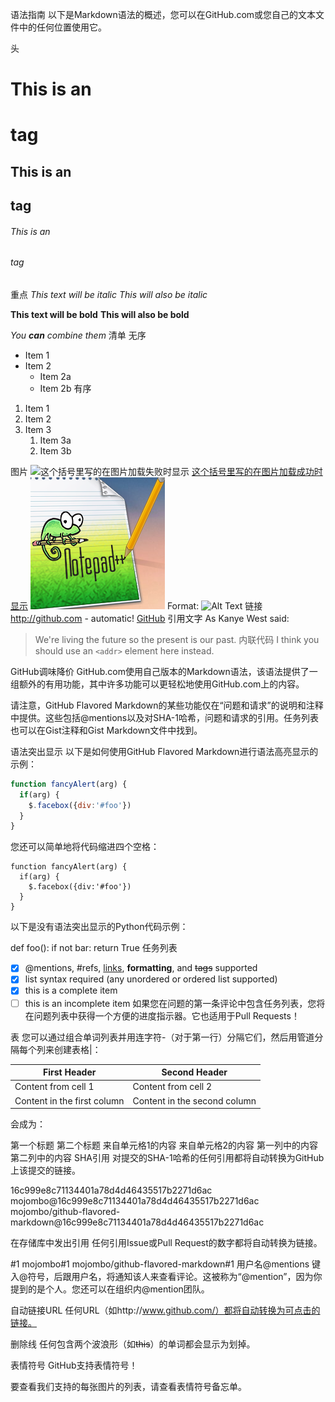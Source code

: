 语法指南
以下是Markdown语法的概述，您可以在GitHub.com或您自己的文本文件中的任何位置使用它。

头
# This is an <h1> tag
## This is an <h2> tag
###### This is an <h6> tag
重点
*This text will be italic*
_This will also be italic_

**This text will be bold**
__This will also be bold__

_You **can** combine them_
清单
无序
* Item 1
* Item 2
  * Item 2a
  * Item 2b
有序
1. Item 1
1. Item 2
1. Item 3
   1. Item 3a
   1. Item 3b

图片
![这个括号里写的在图片加载失败时显示](图片网址)
[这个括号里写的在图片加载成功时显示](./test.png)
![GitHub Logo](./test.png)
Format: ![Alt Text](url)
链接
http://github.com - automatic!
[GitHub](http://github.com)
引用文字
As Kanye West said:

> We're living the future so
> the present is our past.
内联代码
I think you should use an
`<addr>` element here instead.

GitHub调味降价
GitHub.com使用自己版本的Markdown语法，该语法提供了一组额外的有用功能，其中许多功能可以更轻松地使用GitHub.com上的内容。

请注意，GitHub Flavored Markdown的某些功能仅在“问题和请求”的说明和注释中提供。这些包括@mentions以及对SHA-1哈希，问题和请求的引用。任务列表也可以在Gist注释和Gist Markdown文件中找到。

语法突出显示
以下是如何使用GitHub Flavored Markdown进行语法高亮显示的示例：

```javascript
function fancyAlert(arg) {
  if(arg) {
    $.facebox({div:'#foo'})
  }
}
```
您还可以简单地将代码缩进四个空格：

    function fancyAlert(arg) {
      if(arg) {
        $.facebox({div:'#foo'})
      }
    }
以下是没有语法突出显示的Python代码示例：

def foo():
    if not bar:
        return True
任务列表
- [x] @mentions, #refs, [links](), **formatting**, and <del>tags</del> supported
- [x] list syntax required (any unordered or ordered list supported)
- [x] this is a complete item
- [ ] this is an incomplete item
如果您在问题的第一条评论中包含任务列表，您将在问题列表中获得一个方便的进度指示器。它也适用于Pull Requests！

表
您可以通过组合单词列表​​并用连字符-（对于第一行）分隔它们，然后用管道分隔每个列来创建表格|：

First Header | Second Header
------------ | -------------
Content from cell 1 | Content from cell 2
Content in the first column | Content in the second column

会成为：

第一个标题	第二个标题
来自单元格1的内容	来自单元格2的内容
第一列中的内容	第二列中的内容
SHA引用
对提交的SHA-1哈希的任何引用都将自动转换为GitHub上该提交的链接。

16c999e8c71134401a78d4d46435517b2271d6ac
mojombo@16c999e8c71134401a78d4d46435517b2271d6ac
mojombo/github-flavored-markdown@16c999e8c71134401a78d4d46435517b2271d6ac

在存储库中发出引用
任何引用Issue或Pull Request的数字都将自动转换为链接。

#1
mojombo#1
mojombo/github-flavored-markdown#1
用户名@mentions
键入@符号，后跟用户名，将通知该人来查看评论。这被称为“@mention”，因为你提到的是个人。您还可以在组织内@mention团队。

自动链接URL
任何URL（如http://www.github.com/）都将自动转换为可点击的链接。

删除线
任何包含两个波浪形（如~~this~~）的单词都会显示为划掉。

表情符号
GitHub支持表情符号！

要查看我们支持的每张图片的列表，请查看表情符号备忘单。
